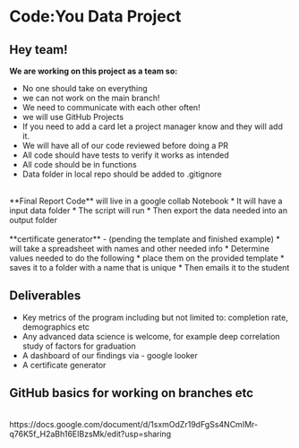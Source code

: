 # Code:You Data Project


## Hey team!

**We are working on this project as a team so:**

* No one should take on everything
* we can not work on the main branch!
* We need to communicate with each other often!
* we will use GitHub Projects
* If you need to add a card let a project manager know and they will add it.
* We will have all of our code reviewed before doing a PR
* All code should have tests to verify it works as intended
* All code should be in functions
* Data folder in local repo should be added to .gitignore

<br>
**Final Report Code** will live in a google collab Notebook
    * It will have a input data folder
    * The script will run
    * Then export the data needed into an output folder
<br>
<br>
**certificate generator** - (pending the template and finished example)
    * will take a spreadsheet with names and other needed info
    * Determine values needed to do the following
    * place them on the provided template
    * saves it to a folder with a name that is unique
    * Then emails it to the student


## Deliverables



* Key metrics of the program including but not limited to: completion rate, demographics etc
* Any advanced data science is welcome, for example deep correlation study of factors for graduation
* A dashboard of our findings via - google looker
* A certificate generator

## GitHub basics for working on branches etc
<br>
https://docs.google.com/document/d/1sxmOdZr19dFgSs4NCmIMr-q76K5f_H2aBh16EIBzsMk/edit?usp=sharing
